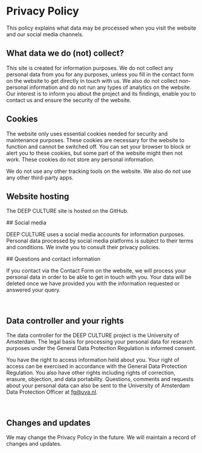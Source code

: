 # Privacy Policy

This policy explains what data may be processed when you visit the website and our social media channels.

## What data we do (not) collect? 

​This site is created for information purposes. We do not collect any personal data from you for any purposes, unless you fill in the contact form on the website to get directly in touch with us. We also do not collect non-personal information and do not run any types of analytics on the website. Our interest is to inform you about the project and its findings, enable you to contact us and ensure the security of the website. 

## Cookies

The website only uses essential cookies needed for security and maintenance purposes. These cookies are necessary for the website to function and cannot be switched off. You can set your browser to block or alert you to these cookies, but some part of the website might then not work. These cookies do not store any personal information. 

We do not use any other tracking tools on the website. We also do not use any other third-party apps. 
​
## Website hosting

The DEEP CULTURE site is hosted on the GitHub.

​## Social media
 
DEEP CULTURE uses a social media accounts for information purposes. Personal data processed by social media platforms is subject to their terms and conditions. We invite you to consult their privacy policies.  

​## Questions and contact information
 
If you contact via the Contact Form on the website, we will process your personal data in order to be able to get in touch with you. Your data will be deleted once we have provided you with the information requested or answered your query. 


​
## Data controller and your rights
 
The data controller for the DEEP CULTURE project is the University of Amsterdam. The legal basis for processing your personal data for research purposes under the General Data Protection Regulation is informed consent.  

You have the right to access information held about you. Your right of access can be exercised in accordance with the General Data Protection Regulation. You also have other rights including rights of correction, erasure, objection, and data portability. Questions, comments and requests about your personal data can also be sent to the University of Amsterdam Data Protection Officer at fg@uva.nl.  

​
## Changes and updates
 
We may change the Privacy Policy in the future. We will maintain a record of changes and updates.  

 
